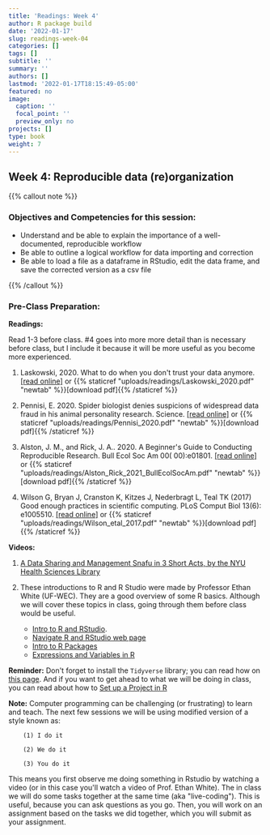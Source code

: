 ```yaml
---
title: 'Readings: Week 4'
author: R package build
date: '2022-01-17'
slug: readings-week-04
categories: []
tags: []
subtitle: ''
summary: ''
authors: []
lastmod: '2022-01-17T18:15:49-05:00'
featured: no
image:
  caption: ''
  focal_point: ''
  preview_only: no
projects: []
type: book
weight: 7
---
```


## Week 4: Reproducible data (re)organization
{{% callout note %}}
### Objectives and Competencies for this session:   

* Understand and be able to explain the importance of a well-documented, reproducible workflow
* Be able to outline a logical workflow for data importing and correction
* Be able to load a file as a dataframe in RStudio, edit the data frame, and save the corrected version as a csv file
  
{{% /callout %}}

### Pre-Class Preparation:
        
**Readings:**

Read 1-3 before class. #4 goes into more more detail than is necessary before class, but I include it because it will be more useful as you become more experienced.

1. Laskowski, 2020. What to do when you don't trust your data anymore.  [[read online]](https://laskowskilab.faculty.ucdavis.edu/2020/01/29/retractions/) or {{% staticref "uploads/readings/Laskowski_2020.pdf" "newtab" %}}[download pdf]{{% /staticref %}}

2. Pennisi, E. 2020. Spider biologist denies suspicions of widespread data fraud in his animal personality research. Science. [[read online]](https://www.sciencemag.org/news/2020/01/spider-biologist-denies-suspicions-widespread-data-fraud-his-animal-personality) or {{% staticref "uploads/readings/Pennisi_2020.pdf" "newtab" %}}[download pdf]{{% /staticref %}}

3. Alston, J. M., and Rick, J. A.. 2020. A Beginner's Guide to Conducting Reproducible Research. Bull Ecol Soc Am 00( 00):e01801.   [[read online]](https://doi.org/10.1002/bes2.1801) or {{% staticref "uploads/readings/Alston_Rick_2021_BullEcolSocAm.pdf" "newtab" %}}[download pdf]{{% /staticref %}}



4.  Wilson G, Bryan J, Cranston K, Kitzes J, Nederbragt L, Teal TK (2017) Good enough practices in scientific computing. PLoS Comput Biol 13(6): e1005510.  [[read online]](https://doi.org/10.1371/journal.pcbi.1005510) or {{% staticref "uploads/readings/Wilson_etal_2017.pdf" "newtab" %}}[download pdf]{{% /staticref %}}


**Videos:** 

1. [A Data Sharing and Management Snafu in 3 Short Acts, by the NYU Health Sciences Library](https://www.youtube.com/watch?v=66oNv_DJuPc)

2. These introductions to R and R Studio were made by Professor Ethan White (UF-WEC). They are a good overview of some R basics. Although we will cover these topics in class, going through them before class would be useful.


    * [Intro to R and RStudio](https://www.youtube.com/watch?v=zqUQL8OOtMQ).   
    * [Navigate R and RStudio web page](https://swcarpentry.github.io/r-novice-gapminder/01-rstudio-intro/index.html)    
    * [Intro to R Packages](https://www.youtube.com/watch?v=NAArCsmztOI)  
    * [Expressions and Variables in R](https://www.youtube.com/watch?v=BFVX0CKY67g&feature=emb_title)  

**Reminder:** Don't forget to install the `Tidyverse` library; you can read how on [this page](https://tidyverse.tidyverse.org/). And if you want to get ahead to what we will be doing in class, you can read about how to [Set up a Project in R](https://swcarpentry.github.io/r-novice-gapminder/02-project-intro/index.html)


**Note:** Computer programming can be challenging (or frustrating) to learn and teach. The next few sessions we will be using modified version of a style known as:  

        (1) I do it   
    
        (2) We do it  
    
        (3) You do it   

This means you first observe me doing something in Rstudio by watching a video (or in this case you'll watch a video of Prof. Ethan White). The in class we will do some tasks together at the same time (aka "live-coding"). This is useful, because you can ask questions as you go. Then, you will work on an assignment based on the tasks we did together, which you will submit as your assignment.

